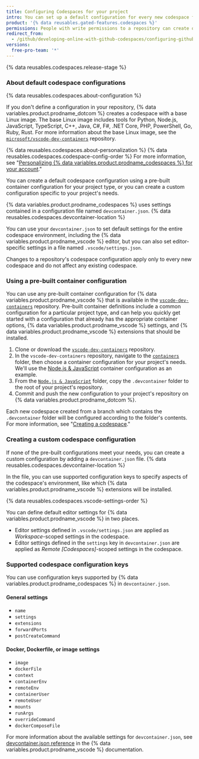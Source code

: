 ```yaml
---
title: Configuring Codespaces for your project
intro: You can set up a default configuration for every new codespace for your repository to ensure that contributors have all the tools and settings they need in their online development environment.
product: '{% data reusables.gated-features.codespaces %}'
permissions: People with write permissions to a repository can create or edit the default codespace configuration.
redirect_from:
  - /github/developing-online-with-github-codespaces/configuring-github-codespaces-for-your-project
versions:
  free-pro-team: '*'
---
```


{% data reusables.codespaces.release-stage %}

### About default codespace configurations

{% data reusables.codespaces.about-configuration %}

If you don't define a configuration in your repository, {% data variables.product.prodname_dotcom %} creates a codespace with a base Linux image. The base Linux image includes tools for Python, Node.js, JavaScript, TypeScript, C++, Java, C#, F#, .NET Core, PHP, PowerShell, Go, Ruby, Rust. For more information about the base Linux image, see the [`microsoft/vscode-dev-containers`](https://github.com/microsoft/vscode-dev-containers/tree/master/containers/codespaces-linux) repository.

{% data reusables.codespaces.about-personalization %} {% data reusables.codespaces.codespace-config-order %} For more information, see "[Personalizing {% data variables.product.prodname_codespaces %} for your account](/github/developing-online-with-codespaces/personalizing-codespaces-for-your-account)."

You can create a default codespace configuration using a pre-built container configuration for your project type, or you can create a custom configuration specific to your project's needs.

{% data variables.product.prodname_codespaces %}  uses settings contained in a configuration file named `devcontainer.json`. {% data reusables.codespaces.devcontainer-location %}

You can use your `devcontainer.json` to set default settings for the entire codespace environment, including the {% data variables.product.prodname_vscode %} editor, but you can also set editor-specific settings in a file named `.vscode/settings.json`.

Changes to a repository's codespace configuration apply only to every new codespace and do not affect any existing codespace.

### Using a pre-built container configuration

You can use any pre-built container configuration for {% data variables.product.prodname_vscode %} that is available in the [`vscode-dev-containers`](https://github.com/microsoft/vscode-dev-containers) repository. Pre-built container definitions include a common configuration for a particular project type, and can help you quickly get started with a configuration that already has the appropriate container options, {% data variables.product.prodname_vscode %} settings, and {% data variables.product.prodname_vscode %} extensions that should be installed.

1. Clone or download the [`vscode-dev-containers`](https://github.com/microsoft/vscode-dev-containers) repository.
1. In the `vscode-dev-containers` repository, navigate to the [`containers`](https://github.com/microsoft/vscode-dev-containers/tree/master/containers) folder, then choose a container configuration for your project's needs. We'll use the [Node.js & JavaScript](https://aka.ms/vscode-dev-containers/definitions/node) container configuration as an example.
1. From the [`Node.js & JavaScript`](https://aka.ms/vscode-dev-containers/definitions/node) folder, copy the `.devcontainer` folder to the root of your project's repository.
1. Commit and push the new configuration to your project's repository on {% data variables.product.prodname_dotcom %}.

Each new codespace created from a branch which contains the `.devcontainer` folder will be configured according to the folder's contents. For more information, see "[Creating a codespace](/github/developing-online-with-codespaces/creating-a-codespace)."

### Creating a custom codespace configuration

If none of the pre-built configurations meet your needs, you can create a custom configuration by adding a `devcontainer.json` file. {% data reusables.codespaces.devcontainer-location %}

In the file, you can use supported configuration keys to specify aspects of the codespace's environment, like which {% data variables.product.prodname_vscode %} extensions will be installed.

{% data reusables.codespaces.vscode-settings-order %}

You can define default editor settings for {% data variables.product.prodname_vscode %} in two places.

* Editor settings defined in `.vscode/settings.json` are applied as _Workspace_-scoped settings in the codespace.
* Editor settings defined in the `settings` key in `devcontainer.json` are applied as _Remote [Codespaces]_-scoped settings in the codespace.

### Supported codespace configuration keys

You can use configuration keys supported by {% data variables.product.prodname_codespaces %} in `devcontainer.json`.

#### General settings

- `name`
- `settings`
- `extensions`
- `forwardPorts`
- `postCreateCommand`

#### Docker, Dockerfile, or image settings

- `image`
- `dockerFile`
- `context`
- `containerEnv`
- `remoteEnv`
- `containerUser`
- `remoteUser`
- `mounts`
- `runArgs`
- `overrideCommand`
- `dockerComposeFile`

For more information about the available settings for `devcontainer.json`, see [devcontainer.json reference](https://aka.ms/vscode-remote/devcontainer.json) in the {% data variables.product.prodname_vscode %} documentation.
